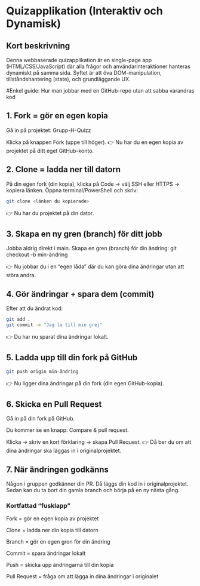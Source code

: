 # Quizapplikation (Interaktiv och Dynamisk)


## Kort beskrivning

Denna webbaserade quizapplikation är en single-page app (HTML/CSS/JavaScript) där alla frågor och användarinteraktioner hanteras dynamiskt på samma sida. Syftet är att öva DOM-manipulation, tillståndshantering (state), och grundläggande UX.


#Enkel guide: Hur man jobbar med en GitHub-repo utan att sabba varandras kod
## 1. Fork = gör en egen kopia
Gå in på projektet: Grupp-H-Quizz


Klicka på knappen Fork (uppe till höger).
 👉 Nu har du en egen kopia av projektet på ditt eget GitHub-konto.



## 2. Clone = ladda ner till datorn
På din egen fork (din kopia), klicka på Code → välj SSH eller HTTPS → kopiera länken.
 Öppna terminal/PowerShell och skriv:
```bash
git clone <länken du kopierade>
```
👉 Nu har du projektet på din dator.

## 3. Skapa en ny gren (branch) för ditt jobb
Jobba aldrig direkt i main. Skapa en gren (branch) för din ändring:
git checkout -b min-ändring

👉 Nu jobbar du i en “egen låda” där du kan göra dina ändringar utan att störa andra.

## 4. Gör ändringar + spara dem (commit)
Efter att du ändrat kod:
```bash
git add .
git commit -m "Jag la till min grej"
```

👉 Du har nu sparat dina ändringar lokalt.

## 5. Ladda upp till din fork på GitHub

```bash
git push origin min-ändring
```
👉 Nu ligger dina ändringar på din fork (din egen GitHub-kopia).

## 6. Skicka en Pull Request
Gå in på din fork på GitHub.


Du kommer se en knapp: Compare & pull request.


Klicka → skriv en kort förklaring → skapa Pull Request.
 👉 Då ber du om att dina ändringar ska läggas in i originalprojektet.



## 7. När ändringen godkänns
Någon i gruppen godkänner din PR. Då läggs din kod in i originalprojektet.
 Sedan kan du ta bort din gamla branch och börja på en ny nästa gång.

### Kortfattad “fusklapp”
Fork = gör en egen kopia av projektet


Clone = ladda ner din kopia till datorn


Branch = gör en egen gren för din ändring


Commit = spara ändringar lokalt


Push = skicka upp ändringarna till din kopia


Pull Request = fråga om att lägga in dina ändringar i originalet
